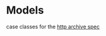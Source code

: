 # Models
case classes for the [http archive spec](https://dvcs.w3.org/hg/webperf/raw-file/tip/specs/HAR/Overview.html#sec-har)
